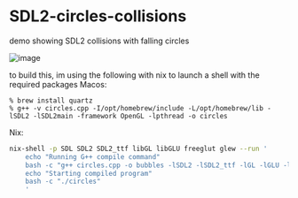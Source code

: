 # SDL2-circles-collisions
 demo showing SDL2 collisions with falling circles

![image](https://github.com/xp5-org/SDL2-circles-collisions/assets/18539839/74f5eb14-3e1f-4022-88e3-8cb68b4210b0)


to build this, im using the following with nix to launch a shell with the required packages 
Macos:
```
% brew install quartz
% g++ -v circles.cpp -I/opt/homebrew/include -L/opt/homebrew/lib -lSDL2 -lSDL2main -framework OpenGL -lpthread -o circles
```

Nix:
``` bash
nix-shell -p SDL SDL2 SDL2_ttf libGL libGLU freeglut glew --run '
    echo "Running G++ compile command"
    bash -c "g++ circles.cpp -o bubbles -lSDL2 -lSDL2_ttf -lGL -lGLU -lglut -ldl -lGLEW" > >(tee -a output.log) 2>&1
    echo "Starting compiled program"
    bash -c "./circles"
    '
 ```
